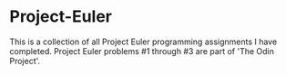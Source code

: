 # Project-Euler
This is a collection of all Project Euler programming assignments I have completed. Project Euler problems #1 through #3 are part of 'The Odin Project'.

